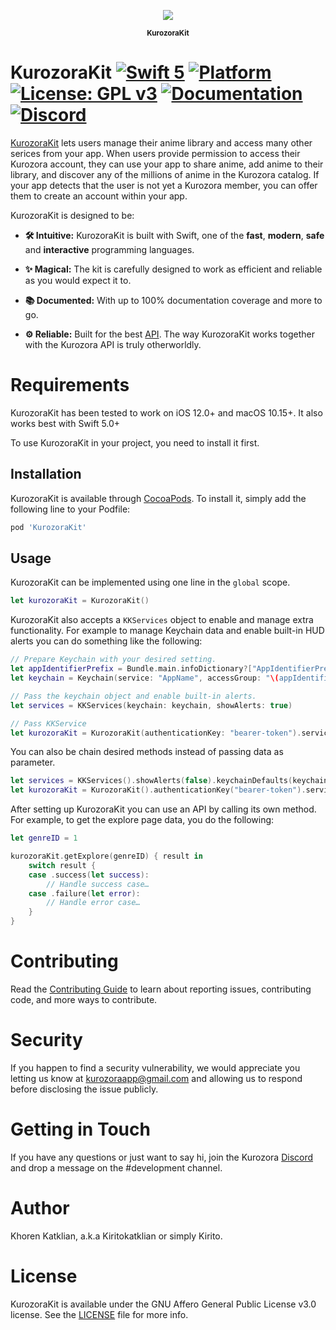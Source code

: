 <p align="center"><img src="https://raw.githubusercontent.com/kiritokatklian/KurozoraKit/master/.github/Assets/KurozoraKit_icon.png?token=ABSAU6MKJBNP5CCTDKQ7HC26TL366"></p>

<p align="center">
    <sup><b>KurozoraKit</b></sup>
</p>

# KurozoraKit [![Swift 5](https://img.shields.io/badge/Swift-5-orange.svg?style=flat&logo=Swift)](https://swift.org) [![Platform](https://img.shields.io/badge/Platform-iOS%20|%20ipadOS%20|%20macOS-lightgrey.svg?style=flat&logo=Apple)](https://www.apple.com/ios) [![License: GPL v3](https://img.shields.io/badge/License-AGPLv3-blue.svg?style=flat)](https://www.gnu.org/licenses/agpl-3.0) [![Documentation](https://img.shields.io/badge/Documentation-100%25-green.svg?style=flat)](https://kiritokatklian.github.io/KurozoraKit) [![Discord](https://img.shields.io/discord/449250093623934977?style=flat&label=Discord&logo=Discord&color=7289DA)](https://discord.gg/bHUmr3h)

[KurozoraKit](https://developer.kurozora.app/KurozoraKit) lets users manage their anime library and access many other serices from your app. When users provide permission to access their Kurozora account, they can use your app to share anime, add anime to their library, and discover any of the millions of anime in the Kurozora catalog. If your app detects that the user is not yet a Kurozora member, you can offer them to create an account within your app.

KurozoraKit is designed to be:

* **🛠 Intuitive:** KurozoraKit is built with Swift, one of the **fast**, **modern**, **safe** and **interactive** programming languages.

* **✨ Magical:** The kit is carefully designed to work as efficient and reliable as you would expect it to.

* **📚 Documented:** With up to 100% documentation coverage and more to go.

* **⚙️ Reliable:** Built for the best [API](https://github.com/musa11971/kurozora-web). The way KurozoraKit works together with the Kurozora API is truly otherworldly.

# Requirements

KurozoraKit has been tested to work on iOS 12.0+ and macOS 10.15+.  It also works best with Swift 5.0+

To use KurozoraKit in your project, you need to install it first.

## Installation

KurozoraKit is available through [CocoaPods](https://cocoapods.org). To install
it, simply add the following line to your Podfile:

```ruby
pod 'KurozoraKit'
```

## Usage
KurozoraKit can be implemented using one line in the `global` scope.

```swift
let kurozoraKit = KurozoraKit()
```

KurozoraKit also accepts a `KKServices` object to enable and manage extra functionality. For example to manage Keychain data and enable built-in HUD alerts you can do something like the following:

```swift
// Prepare Keychain with your desired setting.
let appIdentifierPrefix = Bundle.main.infoDictionary?["AppIdentifierPrefix"] as! String
let keychain = Keychain(service: "AppName", accessGroup: "\(appIdentifierPrefix)com.company.shared").synchronizable(true).accessibility(.afterFirstUnlock)

// Pass the keychain object and enable built-in alerts.
let services = KKServices(keychain: keychain, showAlerts: true)

// Pass KKService
let kurozoraKit = KurozoraKit(authenticationKey: "bearer-token").services(services)
```

You can also be chain desired methods instead of passing data as parameter.

```swift
let services = KKServices().showAlerts(false).keychainDefaults(keychain)
let kurozoraKit = KurozoraKit().authenticationKey("bearer-token").services(services)
```

After setting up KurozoraKit you can use an API by calling its own method. For example, to get the explore page data, you do the following:

```swift
let genreID = 1

kurozoraKit.getExplore(genreID) { result in
	switch result {
	case .success(let success):
		// Handle success case…
	case .failure(let error):
		// Handle error case…
	}
}
```

# Contributing

Read the [Contributing Guide](CONTRIBUTING.md) to learn about reporting issues, contributing code, and more ways to contribute.

# Security

If you happen to find a security vulnerability, we would appreciate you letting us know at kurozoraapp@gmail.com and allowing us to respond before disclosing the issue publicly.

# Getting in Touch

If you have any questions or just want to say hi, join the Kurozora [Discord](https://discord.gg/bHUmr3h) and drop a message on the #development channel.

# Author

Khoren Katklian, a.k.a Kiritokatklian or simply Kirito.

# License

KurozoraKit is available under the GNU Affero General Public License v3.0 license. See the [LICENSE](LICENSE) file for more info.
